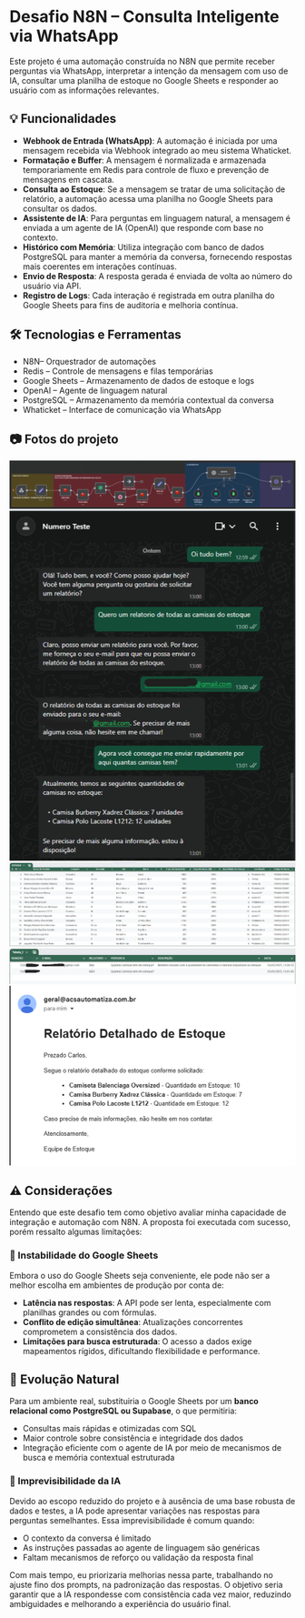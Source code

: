 # Desafio N8N – Consulta Inteligente via WhatsApp

Este projeto é uma automação construída no N8N que permite receber perguntas via WhatsApp, interpretar a intenção da mensagem com uso de IA, consultar uma planilha de estoque no Google Sheets e responder ao usuário com as informações relevantes.

## 💡 Funcionalidades

- **Webhook de Entrada (WhatsApp)**: A automação é iniciada por uma mensagem recebida via Webhook integrado ao meu sistema Whaticket.
- **Formatação e Buffer**: A mensagem é normalizada e armazenada temporariamente em Redis para controle de fluxo e prevenção de mensagens em cascata.
- **Consulta ao Estoque**: Se a mensagem se tratar de uma solicitação de relatório, a automação acessa uma planilha no Google Sheets para consultar os dados.
- **Assistente de IA**: Para perguntas em linguagem natural, a mensagem é enviada a um agente de IA (OpenAI) que responde com base no contexto.
- **Histórico com Memória**: Utiliza integração com banco de dados PostgreSQL para manter a memória da conversa, fornecendo respostas mais coerentes em interações contínuas.
- **Envio de Resposta**: A resposta gerada é enviada de volta ao número do usuário via API.
- **Registro de Logs**: Cada interação é registrada em outra planilha do Google Sheets para fins de auditoria e melhoria contínua.

## 🛠️ Tecnologias e Ferramentas

- N8N– Orquestrador de automações
- Redis – Controle de mensagens e filas temporárias
- Google Sheets – Armazenamento de dados de estoque e logs
- OpenAI – Agente de linguagem natural
- PostgreSQL – Armazenamento da memória contextual da conversa
- Whaticket – Interface de comunicação via WhatsApp

## 📷 Fotos do projeto

![fluxo](fluxo.png)
![conversa](conversa.png)
![estoque](estoque.png)
![log-att](log-att.png)
![e-mail](e-mail.png)

## ⚠️ Considerações

Entendo que este desafio tem como objetivo avaliar minha capacidade de integração e automação com N8N. A proposta foi executada com sucesso, porém ressalto algumas limitações:

### 🔁 Instabilidade do Google Sheets

Embora o uso do Google Sheets seja conveniente, ele pode não ser a melhor escolha em ambientes de produção por conta de:

- **Latência nas respostas**: A API pode ser lenta, especialmente com planilhas grandes ou com fórmulas.
- **Conflito de edição simultânea**: Atualizações concorrentes comprometem a consistência dos dados.
- **Limitações para busca estruturada**: O acesso a dados exige mapeamentos rígidos, dificultando flexibilidade e performance.

## 🔄 Evolução Natural

Para um ambiente real, substituiria o Google Sheets por um **banco relacional como PostgreSQL ou Supabase**, o que permitiria:

- Consultas mais rápidas e otimizadas com SQL
- Maior controle sobre consistência e integridade dos dados
- Integração eficiente com o agente de IA por meio de mecanismos de busca e memória contextual estruturada

### 🎯 Imprevisibilidade da IA

Devido ao escopo reduzido do projeto e à ausência de uma base robusta de dados e testes, a IA pode apresentar variações nas respostas para perguntas semelhantes. Essa imprevisibilidade é comum quando:

- O contexto da conversa é limitado
- As instruções passadas ao agente de linguagem são genéricas
- Faltam mecanismos de reforço ou validação da resposta final

Com mais tempo, eu priorizaria melhorias nessa parte, trabalhando no ajuste fino dos prompts, na padronização das respostas. 
O objetivo seria garantir que a IA respondesse com consistência cada vez maior, reduzindo ambiguidades e melhorando a experiência do usuário final.








